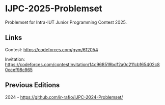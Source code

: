 # IJPC-2025-Problemset

Problemset for Intra-IUT Junior Programming Contest 2025.

## Links

Contest: https://codeforces.com/gym/612054

Invitation: https://codeforces.com/contestInvitation/14c968519bdf2a0c211cb165402c80ccef98c965

## Previous Editions

2024 - https://github.com/ir-rafio/IJPC-2024-Problemset/
